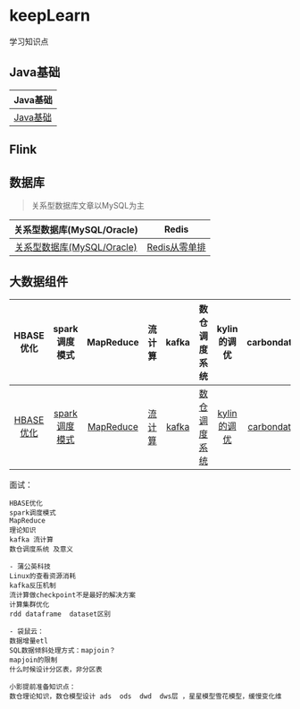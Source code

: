 # keepLearn
学习知识点

## Java基础
|Java基础|
|--------|
|[Java基础](src/java/base.md)|

## Flink

## 数据库

> 关系型数据库文章以MySQL为主

| 关系型数据库(MySQL/Oracle) | Redis | 
| :------:| :------: | 
| [关系型数据库(MySQL/Oracle)](src/database.md) | [Redis从零单排](src/redis.md) | 

## 大数据组件

| HBASE优化 | spark调度模式 | MapReduce | 流计算 | kafka | 数仓调度系统 | kylin的调优 | carbondata |
| :------:| :------: | :------:| :------: | :------:| :------: | :------:| :------:|
| [HBASE优化](src/hbase.md) | [spark调度模式](src/spark.md) | [MapReduce](src/MR.md) | [流计算](src/real.md) | [kafka](src/kafka.md) | [数仓调度系统](src/dataWarehouse.md) | [kylin的调优](src/kylin.md) | [carbondata](src/carbondata.md) |

面试：
```
HBASE优化 
spark调度模式
MapReduce 
理论知识
kafka 流计算
数仓调度系统 及意义

- 蒲公英科技
Linux的查看资源消耗
kafka反压机制
流计算做checkpoint不是最好的解决方案
计算集群优化
rdd dataframe  dataset区别

- 袋鼠云：
数据增量etl
SQL数据倾斜处理方式：mapjoin？
mapjoin的限制
什么时候设计分区表，非分区表

小影提前准备知识点：
数仓理论知识，数仓模型设计 ads  ods  dwd  dws层 ，星星模型雪花模型，缓慢变化维
```
 

